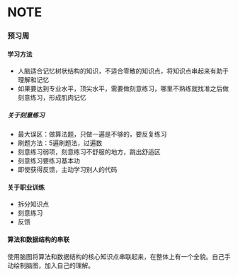 # NOTE

### 预习周

#### 学习方法

- 人脑适合记忆树状结构的知识，不适合零散的知识点，将知识点串起来有助于理解和记忆
- 如果要达到专业水平，顶尖水平，需要做刻意练习，哪里不熟练就找准之后做刻意练习，形成肌肉记忆

##### 关于刻意练习

- 最大误区：做算法题，只做一遍是不够的，要反复练习
- 刷题方法：5遍刷题法，过遍数
- 刻意练习弱项，刻意练习不舒服的地方，跳出舒适区
- 刻意练习要练习基本功
- 即使获得反馈，主动学习别人的代码

#### 关于职业训练

- 拆分知识点
- 刻意练习
- 反馈

#### 算法和数据结构的串联

使用脑图将算法和数据结构的核心知识点串联起来，在整体上有一个全貌。自己手动绘制脑图，加入自己的理解。




